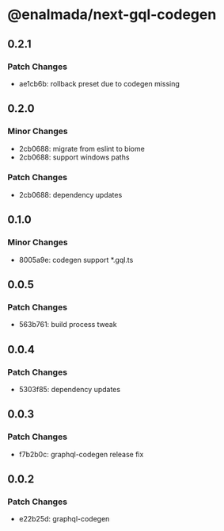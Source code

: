 # @enalmada/next-gql-codegen

## 0.2.1

### Patch Changes

- ae1cb6b: rollback preset due to codegen missing

## 0.2.0

### Minor Changes

- 2cb0688: migrate from eslint to biome
- 2cb0688: support windows paths

### Patch Changes

- 2cb0688: dependency updates

## 0.1.0

### Minor Changes

- 8005a9e: codegen support \*.gql.ts

## 0.0.5

### Patch Changes

- 563b761: build process tweak

## 0.0.4

### Patch Changes

- 5303f85: dependency updates

## 0.0.3

### Patch Changes

- f7b2b0c: graphql-codegen release fix

## 0.0.2

### Patch Changes

- e22b25d: graphql-codegen
